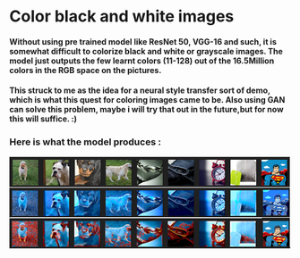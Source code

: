 # Color black and white images

#### Without using pre trained model like ResNet 50, VGG-16 and such, it is somewhat difficult to colorize black and white or grayscale images. The model just outputs the few learnt colors (11-128) out of the 16.5Million colors in the RGB space on the pictures. 

#### This struck to me as the idea for a neural style transfer sort of demo, which is what this quest for coloring images came to be. Also using GAN can solve this problem, maybe i will try that out in the future,but for now this will suffice. :)

### Here is what the model produces :

![output](output.png)

